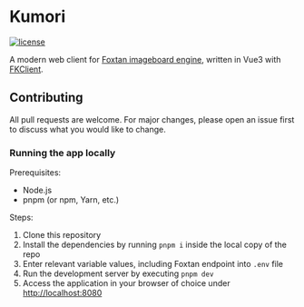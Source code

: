 # Kumori
[![license](https://img.shields.io/github/license/octoman90/Kumori)](https://github.com/octoman90/Kumori/blob/master/LICENSE)

A modern web client for [Foxtan imageboard engine](https://github.com/BakaSolutions/foxtan), written in Vue3 with [FKClient](https://github.com/BakaSolutions/fkclient.js).

## Contributing
All pull requests are welcome. For major changes, please open an issue first to discuss what you would like to change.

### Running the app locally
Prerequisites:
- Node.js
- pnpm (or npm, Yarn, etc.)

Steps:
1. Clone this repository
2. Install the dependencies by running `pnpm i` inside the local copy of the repo
3. Enter relevant variable values, including Foxtan endpoint into `.env` file
4. Run the development server by executing `pnpm dev`
5. Access the application in your browser of choice under [http://localhost:8080](http://localhost:8080)
